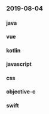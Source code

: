 ### 2019-08-04

#### java

#### vue

#### kotlin

#### javascript

#### css

#### objective-c

#### swift
